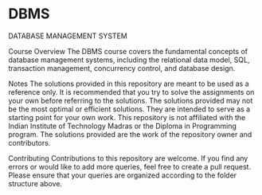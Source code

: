 # DBMS
DATABASE MANAGEMENT SYSTEM

Course Overview
The DBMS course covers the fundamental concepts of database management systems, including the relational data model, SQL, transaction management, concurrency control, and database design.

Notes
The solutions provided in this repository are meant to be used as a reference only. It is recommended that you try to solve the assignments on your own before referring to the solutions.
The solutions provided may not be the most optimal or efficient solutions. They are intended to serve as a starting point for your own work.
This repository is not affiliated with the Indian Institute of Technology Madras or the Diploma in Programming program. The solutions provided are the work of the repository owner and contributors.

Contributing
Contributions to this repository are welcome. If you find any errors or would like to add more queries, feel free to create a pull request. Please ensure that your queries are organized according to the folder structure above.
